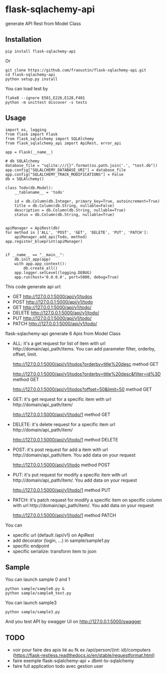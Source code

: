 # flask-sqlachemy-api

generate API Rest from Model Class


## Installation


    pip install flask-sqlachemy-api
        
Or

    git clone https://github.com/fraoustin/flask-sqlachemy-api.git
    cd flask-sqlachemy-api
    python setup.py install

You can load test by

    flake8 --ignore E501,E226,E128,F401
    python -m unittest discover -s tests


## Usage

    import os, logging
    from flask import Flask
    from flask_sqlalchemy import SQLAlchemy
    from flask_sqlalchemy_api import ApiRest, error_api

    app = Flask(__name__)

    # db SQLAlchemy
    database_file = "sqlite:///{}".format(os.path.join('.', "test.db"))
    app.config["SQLALCHEMY_DATABASE_URI"] = database_file
    app.config["SQLALCHEMY_TRACK_MODIFICATIONS"] = False
    db = SQLAlchemy() 

    class Todo(db.Model):
        __tablename__ = 'todo'

        id = db.Column(db.Integer, primary_key=True, autoincrement=True)
        title = db.Column(db.String, nullable=False)
        description = db.Column(db.String, nullable=True)
        status = db.Column(db.String, nullable=True)


    apiManager = ApiRest(db)
    for method in ['ALL', 'POST', 'GET', 'DELETE', 'PUT', 'PATCH']:
        apiManager.add_api(Todo, method)
    app.register_blueprint(apiManager)


    if __name__ == "__main__":
        db.init_app(app)
        with app.app_context():
            db.create_all()
        app.logger.setLevel(logging.DEBUG)
        app.run(host='0.0.0.0', port=5000, debug=True)

This code generate api url:

- GET http://127.0.0.1:5000/api/v1/todos
- POST http://127.0.0.1:5000/api/v1/todo
- GET http://127.0.0.1:5000/api/v1/todo/<id>
- DELETE http://127.0.0.1:5000/api/v1/todo/<id>
- PUT http://127.0.0.1:5000/api/v1/todo/<id>
- PATCH http://127.0.0.1:5000/api/v1/todo/<id>


flask-sqlachemy-api generate 6 Apis from Model Class

- ALL: it's a get request for list of item with url http://domain/api_path/items. You can add parameter filter, orderby, offset, limit.

    http://127.0.0.1:5000/api/v1/todos?orderby=title%20desc  method GET

    http://127.0.0.1:5000/api/v1/todos?orderby=title%20desc&filter=id%3D  method GET

    http://127.0.0.1:5000/api/v1/todos?offset=50&limit=50  method GET

- GET: it's get request for  a specific item with url http://domain/api_path/item/<id>

    http://127.0.0.1:5000/api/v1/todo/1 method GET

- DELETE: it's delete request for a specific item url http://domain/api_path/item/<id>

    http://127.0.0.1:5000/api/v1/todo/1  method DELETE

- POST: it's post request for add a item with url http://domain/api_path/item. You add data on your request

    http://127.0.0.1:5000/api/v1/todo  method POST

- PUT: it's put request for modify a specific item with url http://domain/api_path/item/<id>. You add data on your request

    http://127.0.0.1:5000/api/v1/todo/1  method PUT

- PATCH: it's patch request for modify a specific item on specific column with url http://domain/api_path/item/<id>. You add data on your request

    http://127.0.0.1:5000/api/v1/todo/1  method PATCH

You can 

- specific url (default /api/v1) on ApiRest
- add decorator (login, ...) in sample/sample1.py
- specific endpoint
- specific serialize: transform item to json

## Sample

You can launch sample 0 and 1

    python sample/sample0.py &
    python sample/sample0_test.py

You can launch sample3

    python sample/sample3.py

And you test API by swagger UI on http://127.0.0.1:5000/swagger

## TODO

- voir pour faire des apis lié au fk ex /api/person/(int: id)/computers (https://flask-restless.readthedocs.io/en/stable/requestformat.html)
- faire exemple flask-sqlalchemy-api + dbml-to-sqlalchemy
- faire full application todo avec gestion user
